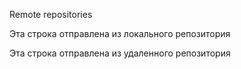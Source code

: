 Remote repositories

Эта строка отправлена из локального репозитория

Эта строка отправлена из удаленного репозитория
